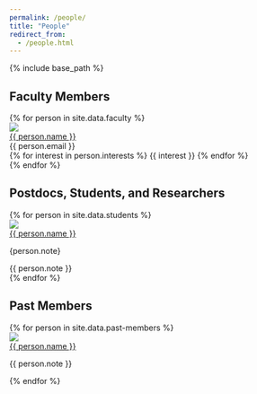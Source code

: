 ```yaml
---
permalink: /people/
title: "People"
redirect_from: 
  - /people.html
---
```


{% include base_path %}

<h2 class="page__content page__content-people-title">Faculty Members</h2>

<div id="faculty-list">
  {% for person in site.data.faculty %}
    <div class="faculty-profile">
      <div class="faculty-profile-left">
        <img src="{{ person.imageurl }}" class="faculty-image"/>
      </div>
      <div class="faculty-profile-right">
        <a href="{{ person.website }}" class="faculty-name">
          {{ person.name }}
        </a>
        <div class="faculty-email">
          {{ person.email }}
        </div>
        <div class="faculty-interest">
          {% for interest in person.interests %}
            <span class="faculty-interest-item">
              {{ interest }}
            </span>
          {% endfor %}
        </div>
      </div>
    </div>
  {% endfor %}
</div>

<h2 class="page__content page__content-people-title">Postdocs, Students, and Researchers</h2>
<div id="student-list">
  {% for person in site.data.students %}
    <div class="student-profile">
      <div class="student-profile-top">
        <img src="{{ person.imageurl }}" class="student-image"/>
      </div>
      <div class="student-profile-bottom">
        <a href="{{ person.website }}" class="student-name">
          {{ person.name }}
        </a>
        <p> {person.note} </p>
      </div>
        <div> 
        {{ person.note }}
      </div>
    </div>
  {% endfor %}
</div>

<h2 class="page__content page__content-people-title">Past Members</h2>
<div id="student-list">
  {% for person in site.data.past-members %}
    <div class="student-profile">
      <div class="student-profile-top">
        <img src="{{ person.imageurl }}" class="student-image"/>
      </div>
      <div class="student-profile-bottom">
        <a href="{{ person.website }}" class="student-name">
          {{ person.name }}         </a>
        <p> 
        {{ person.note }}
      </p>
      </div>
    </div>
  {% endfor %}
</div>